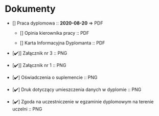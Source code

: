 # Dokumenty

* [] Praca dyplomowa :: **2020-08-20** => PDF

  - [] Opinia kierownika pracy :: PDF

  - [] Karta Informacyjna Dyplomanta :: PDF

* [:heavy_check_mark:]] Załącznik nr 3 :: PNG

* [:heavy_check_mark:]] Załącznik nr 1 :: PNG

* [:heavy_check_mark:] Oświadczenia o suplemencie :: PNG

* [:heavy_check_mark:] Druk dotyczący umieszczenia danych w dyplomie :: PNG

* [:heavy_check_mark:] Zgoda na uczestniczenie w egzaminie dyplomowym na terenie uczelni :: PNG
